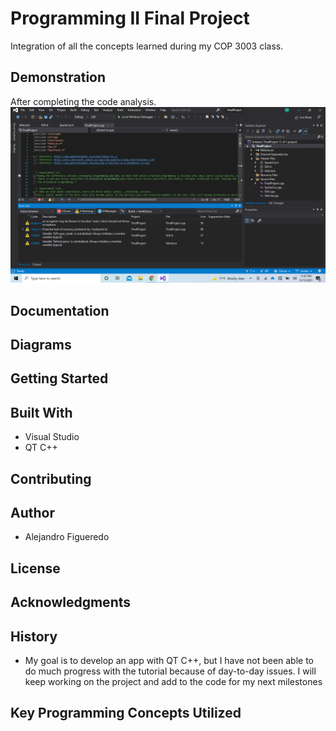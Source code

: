 # Programming II Final Project
Integration of all the concepts learned during my COP 3003 class.


## Demonstration
After completing the code analysis.
![alt text](https://github.com/ajfigueredo0573/COP3003FinalProject/blob/main/IMAGE.PNG)

## Documentation


## Diagrams


## Getting Started


## Built With
* Visual Studio
* QT C++ 

## Contributing


## Author

* Alejandro Figueredo

## License


## Acknowledgments


## History

* My goal is to develop an app with QT C++, but I have not been able to do much progress with the tutorial because of day-to-day issues. I will keep working on the project and add to the code for my next milestones

## Key Programming Concepts Utilized

